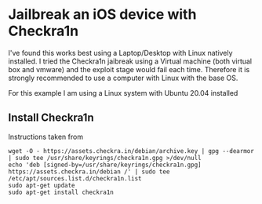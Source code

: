 # Jailbreak an iOS device with Checkra1n

I've found this works best using a Laptop/Desktop with Linux natively installed. I tried the Checkra1n jaibreak using a Virtual machine (both virtual box and vmware) and the exploit stage would fail each time. Therefore it is strongly recommended to use a computer with Linux with the base OS.

For this example I am using a Linux system with Ubuntu 20.04 installed

## Install Checkra1n

Instructions taken from [](https://checkra.in/linux)

```
wget -O - https://assets.checkra.in/debian/archive.key | gpg --dearmor | sudo tee /usr/share/keyrings/checkra1n.gpg >/dev/null
echo 'deb [signed-by=/usr/share/keyrings/checkra1n.gpg] https://assets.checkra.in/debian /' | sudo tee /etc/apt/sources.list.d/checkra1n.list
sudo apt-get update
sudo apt-get install checkra1n
```

